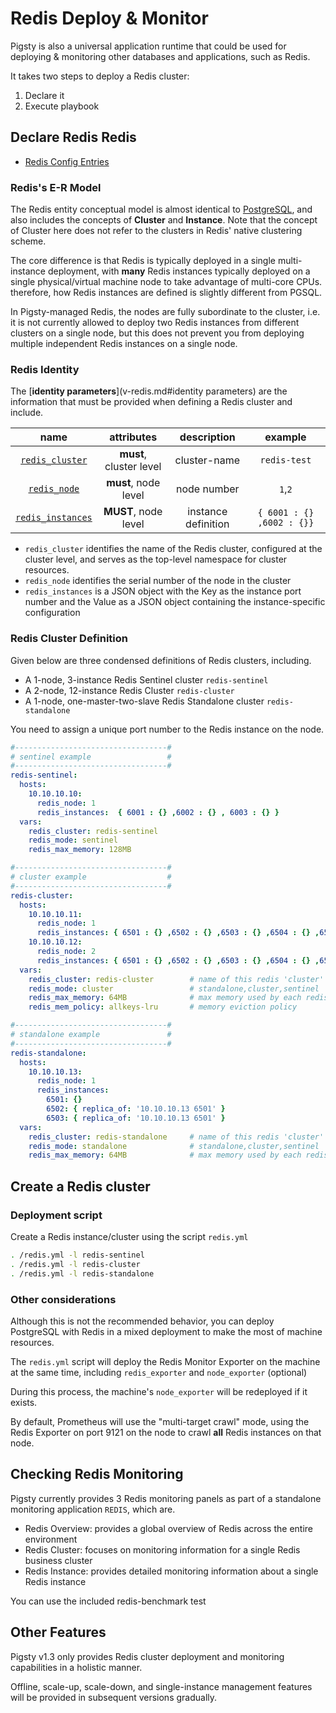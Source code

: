 # Redis Deploy & Monitor

Pigsty is also a universal application runtime that could be used for deploying & monitoring other databases and applications, such as Redis.

It takes two steps to deploy a Redis cluster:


1. Declare it
2. Execute playbook



## Declare Redis Redis

* [Redis Config Entries](v-redis.md)


### Redis's E-R Model

The Redis entity conceptual model is almost identical to [PostgreSQL](c-entity.md), and also includes the concepts of **Cluster** and **Instance**. Note that the concept of Cluster here does not refer to the clusters in Redis' native clustering scheme.

The core difference is that Redis is typically deployed in a single multi-instance deployment, with **many** Redis instances typically deployed on a single physical/virtual machine node to take advantage of multi-core CPUs. therefore, how Redis instances are defined is slightly different from PGSQL.

In Pigsty-managed Redis, the nodes are fully subordinate to the cluster, i.e. it is not currently allowed to deploy two Redis instances from different clusters on a single node, but this does not prevent you from deploying multiple independent Redis instances on a single node.





### Redis Identity


The [**identity parameters**](v-redis.md#identity parameters) are the information that must be provided when defining a Redis cluster and include.

| name | attributes | description | example |
| :-----------------------------------------: | :----------------: | :------: | :------------------: |
| [`redis_cluster`](v-redis.md#redis_cluster) | **must**, cluster level | cluster-name | `redis-test` |
| [`redis_node`](v-redis.md#redis_node) | **must**, node level | node number | `1`,`2` |
| [`redis_instances`](v-redis.md#redis_instances) | **MUST**, node level | instance definition | `{ 6001 : {} ,6002 : {}}` |


- `redis_cluster` identifies the name of the Redis cluster, configured at the cluster level, and serves as the top-level namespace for cluster resources.
- `redis_node` identifies the serial number of the node in the cluster
- `redis_instances` is a JSON object with the Key as the instance port number and the Value as a JSON object containing the instance-specific configuration



### Redis Cluster Definition

Given below are three condensed definitions of Redis clusters, including.
* A 1-node, 3-instance Redis Sentinel cluster `redis-sentinel`
* A 2-node, 12-instance Redis Cluster `redis-cluster`
* A 1-node, one-master-two-slave Redis Standalone cluster `redis-standalone`

You need to assign a unique port number to the Redis instance on the node.

```yaml
#----------------------------------#
# sentinel example                 #
#----------------------------------#
redis-sentinel:
  hosts:
    10.10.10.10:
      redis_node: 1
      redis_instances:  { 6001 : {} ,6002 : {} , 6003 : {} }
  vars:
    redis_cluster: redis-sentinel
    redis_mode: sentinel
    redis_max_memory: 128MB

#----------------------------------#
# cluster example                  #
#----------------------------------#
redis-cluster:
  hosts:
    10.10.10.11:
      redis_node: 1
      redis_instances: { 6501 : {} ,6502 : {} ,6503 : {} ,6504 : {} ,6505 : {} ,6506 : {} }
    10.10.10.12:
      redis_node: 2
      redis_instances: { 6501 : {} ,6502 : {} ,6503 : {} ,6504 : {} ,6505 : {} ,6506 : {} }
  vars:
    redis_cluster: redis-cluster        # name of this redis 'cluster'
    redis_mode: cluster                 # standalone,cluster,sentinel
    redis_max_memory: 64MB              # max memory used by each redis instance
    redis_mem_policy: allkeys-lru       # memory eviction policy

#----------------------------------#
# standalone example               #
#----------------------------------#
redis-standalone:
  hosts:
    10.10.10.13:
      redis_node: 1
      redis_instances:
        6501: {}
        6502: { replica_of: '10.10.10.13 6501' }
        6503: { replica_of: '10.10.10.13 6501' }
  vars:
    redis_cluster: redis-standalone     # name of this redis 'cluster'
    redis_mode: standalone              # standalone,cluster,sentinel
    redis_max_memory: 64MB              # max memory used by each redis instance
```




## Create a Redis cluster


### Deployment script

Create a Redis instance/cluster using the script `redis.yml`

```bash
. /redis.yml -l redis-sentinel
. /redis.yml -l redis-cluster
. /redis.yml -l redis-standalone
```


### Other considerations

Although this is not the recommended behavior, you can deploy PostgreSQL with Redis in a mixed deployment to make the most of machine resources.

The `redis.yml` script will deploy the Redis Monitor Exporter on the machine at the same time, including `redis_exporter` and `node_exporter` (optional)

During this process, the machine's `node_exporter` will be redeployed if it exists.

By default, Prometheus will use the "multi-target crawl" mode, using the Redis Exporter on port 9121 on the node to crawl **all** Redis instances on that node.



## Checking Redis Monitoring

Pigsty currently provides 3 Redis monitoring panels as part of a standalone monitoring application `REDIS`, which are.

* Redis Overview: provides a global overview of Redis across the entire environment
* Redis Cluster: focuses on monitoring information for a single Redis business cluster
* Redis Instance: provides detailed monitoring information about a single Redis instance

You can use the included redis-benchmark test





## Other Features

Pigsty v1.3 only provides Redis cluster deployment and monitoring capabilities in a holistic manner.

Offline, scale-up, scale-down, and single-instance management features will be provided in subsequent versions gradually.